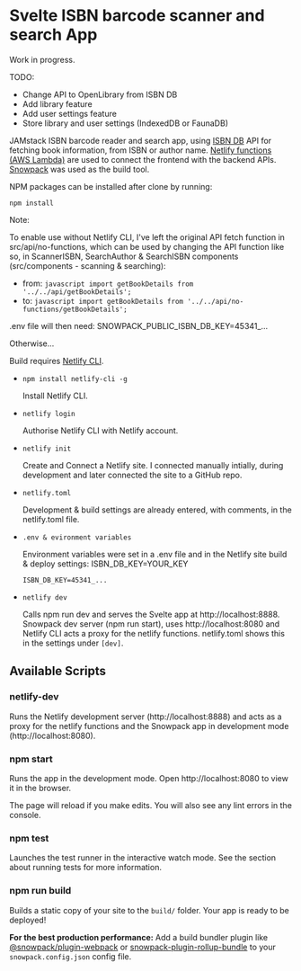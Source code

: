 # Svelte ISBN barcode scanner and search App

Work in progress.

TODO: 

* Change API to OpenLibrary from ISBN DB
* Add library feature
* Add user settings feature
* Store library and user settings (IndexedDB or FaunaDB)

JAMstack ISBN barcode reader and search app, using [ISBN DB](https://isbndb.com/) API for fetching book information, from ISBN or author name. [Netlify functions (AWS Lambda)](https://docs.netlify.com/functions/overview/) are used to connect the frontend with the backend APIs. [Snowpack](https://www.snowpack.dev/) was used as the build tool.

NPM packages can be installed after clone by running:

```npm
npm install
```

Note:

To enable use without Netlify CLI, I've left the original API fetch function in src/api/no-functions, which can be used by
changing the API function like so, in ScannerISBN, SearchAuthor & SearchISBN components (src/components - scanning & searching):

* from: ```javascript import getBookDetails from '../../api/getBookDetails';```
* to: ```javascript import getBookDetails from '../../api/no-functions/getBookDetails';```

.env file will then need: SNOWPACK_PUBLIC_ISBN_DB_KEY=45341_...

Otherwise...

Build requires [Netlify CLI](https://docs.netlify.com/cli/get-started/). 

* ```npm install netlify-cli -g```

  Install Netlify CLI.

* ```netlify login```

  Authorise Netlify CLI with Netlify account.

* ```netlify init```

  Create and Connect a Netlify site. I connected manually intially, during development and later
  connected the site to a GitHub repo.

* ```netlify.toml```

  Development & build settings are already entered, with comments, in the netlify.toml file.

* ```.env & evironment variables```

  Environment variables were set in a .env file and in the Netlify site build & deploy settings: ISBN_DB_KEY=YOUR_KEY

  ```
  ISBN_DB_KEY=45341_...
  ```

* ```netlify dev```

  Calls npm run dev and serves the Svelte app at http://localhost:8888. Snowpack dev server (npm run start), uses
  http://localhost:8080 and Netlify CLI acts a proxy for the netlify functions. netlify.toml shows this in the
  settings under ```[dev]```.

## Available Scripts

### netlify-dev

Runs the Netlify development server (http://localhost:8888) and acts as a proxy for the netlify functions and the
Snowpack app in development mode (http://localhost:8080).

### npm start

Runs the app in the development mode.
Open http://localhost:8080 to view it in the browser.

The page will reload if you make edits.
You will also see any lint errors in the console.

### npm test

Launches the test runner in the interactive watch mode.
See the section about running tests for more information.

### npm run build

Builds a static copy of your site to the `build/` folder.
Your app is ready to be deployed!

**For the best production performance:** Add a build bundler plugin like [@snowpack/plugin-webpack](https://github.com/snowpackjs/snowpack/tree/master/plugins/plugin-webpack) or [snowpack-plugin-rollup-bundle](https://github.com/ParamagicDev/snowpack-plugin-rollup-bundle) to your `snowpack.config.json` config file.